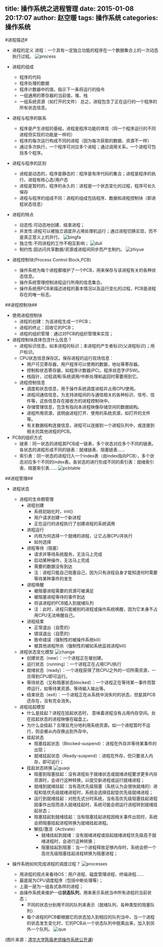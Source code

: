 title: 操作系统之进程管理
date: 2015-01-08 20:17:07
author: 赵空暖
tags: 操作系统
categories: 操作系统
---
#进程描述#
* 进程的定义
进程：一个具有一定独立功能的程序在一个数据集合上的一次动态执行过程。
![process](/image/process.png)
* 进程的组成
	* 程序的代码
	* 程序处理的数据
	* 程序计数器中的值，指示下一条将运行的指令
	* 一组通用的寄存器的当前值，堆、栈
	* 一组系统资源（如打开的文件）
总之，进程包含了正在运行的一个程序的所有状态信息。

* 进程与程序的联系
	* 程序是产生进程的基础，进程是程序功能的体现（同一个程序运行的不同进程但实现的功能是一样的）
	* 程序的每次运行构成不同的进程（因为每次获取的数据、资源不一样）
	* 通过多次执行，一个程序可对应多个进程；通过调用关系，一个进程可包括多个程序。

* 进程与程序的区别
	* 进程是动态的，程序是静态的：程序是有序代码的集合；进程是程序的执行，进程有核心态/用户态
	* 进程是暂时的，程序的永久的：进程是一个状态变化的过程，程序可长久保存
	* 进程与程序的组成不同：进程的组成包括程序、数据和进程控制块（即进程状态信息）

* 进程的特点
	* 动态性:可动态地创建、结束进程；
	* 并发性:进程可以被独立调度并占用处理机运行；通过进程切换实现，而不是真正意义上的并行。
	![bingfa](/image/bingfa.png)
	* 独立性:不同进程的工作不相互影响；
	![duli](/image/duli.png)
	* 制约性:因访问共享数据/资源或进程间同步而产生制约。
	![zhiyue](/image/zhiyue.png)
	
* 进程控制块(Process Control Block,PCB)
	* 操作系统为每个进程都维护了一个PCB，用来保存与该进程有关的各种状态信息。
	* 操作系统管理控制进程运行所用的信息集合。
	* 操作系统用PCB来描述进程的基本情况以及运行变化的过程，PCB是进程存在的唯一标志。

##进程控制块##
* 使用进程控制块
	* 进程的创建：为该进程生成一个PCB；
	* 进程的终止：回收它的PCB；
	* 进程的组织管理：通过对PCB的组织管理来实现；
* 进程控制块具体包含什么信息？
	* 进程标识信息。如本进程的标识；本进程的产生者标识(父进程标识)；用户标识。
	* CPU状态信息保存区。保存进程的运行现场信息：
		* 用户可见寄存器，用户程序可以使用的数据，地址等寄存器。
		* 控制和状态寄存器，如程序计数器(PC)，程序状态字(PSW)。
		* 栈指针，过程调用/系统调用/中断处理和返回时需要用到它。
	* 进程控制信息
		* 调度和状态信息，用于操作系统调度进程并占用CPU使用。
		* 进程间通信信息，为支持进程间的与通信相关的各种标识、信号、信件等，这些信息存在接收方的进程控制块中。
		* 存储管理信息，包含有指向本进程映像存储空间的数据结构。
		* 进程所用资源，说明由进程打开、使用的系统资源，如打开的文件等。
		* 有关数据结构连接信息，进程可以连接到一个进程队列中，或连接到相关的其他进程的PCB。
* PCB的组织方式
	* 链表：同一状态的进程其PCB成一链表，多个状态对应多个不同的链表。各状态的进程形成不同的链表：就绪链表、阻塞链表……
	* 索引表：同一状态的进程归入一个index表（由index指向PCB），多个状态对应多个不同的index表。各状态的进行形成不同的索引表：就绪索引表、阻塞索引表……
	![pcbtable](/image/pcbtable.png)

##进程管理##
* 进程状态
	* 进程的生命期管理
		* 进程创建
			* 系统初始化时，init()
			* 用户请求创建一个新进程
			* 正在运行的进程执行了创建进程的系统调用
		* 进程运行
			* 内核为何选择一个就绪的进程，让它占用CPU并执行
			* 如何选择
		* 进程等待（阻塞）
			* 请求并等待系统服务，无法马上完成
			* 启动某种操作，无法马上完成
			* 需要的数据没有到达
			* 注：进程只能自己阻塞自己，因为只有进程自身才能知道何时需要等待某种事件的发生
		* 进程唤醒
			* 被阻塞进程需要的资源可被满足
			* 被阻塞进程等待的事件到达
			* 将该进程的PCB插入到就绪队列
			* 注：此时，进程只能被别的进程或操作系统唤醒，因为它本身不占用CPU无法唤醒自己。
		* 进程结束
			* 正常退出（自愿的）
			* 错误退出（自愿的）
			* 致命错误（强制性的被操作系统kill）
			* 被其他进程所杀（强制性的被如系统监视进程kill）
	* 进程状态变化模型
	![change](/image/change.png)
		* 创建状态（new）：一个进程正在被创建。
		* 运行状态（running）：一个进程正在占用CPU执行
		* 就绪状态（ready）：一个进程获得了除CPU之外的一切所需资源，一旦得到CPU即可运行。
		* 等待状态（又称阻塞状态blocked）：一个进程正在等待某一事件而暂停运行，如等待某资源、等待输入输出等。
		* 结束状态（exit）：一个进程正在从系统中消失时的状态，但是其PCB还存在，没有完全消失。
	* 进程挂起模型
		* 什么是挂起？进程在挂起状态时， 意味着进程没有占用内存空间。处在挂起状态的进程映像在磁盘上。
		* 为什么会挂起？合理且充分地利用系统资源。如一个进程暂时不运行，则会被从内存换出到外存中。
		* 挂起状态
			* 阻塞挂起状态（Blocked-suspend）：进程在外存并等待某事件的出现；
			* 就绪挂起状态（Ready-suspend）：进程在外存，但只要进入内存，即可运行；
		* 挂起状态转换
		![guaqi](/image/guaqi.png)
			* 阻塞到阻塞挂起：没有进程处于就绪状态或就绪进程要求更多内存资源时，会进行这种转换，以提交新进程或运行就绪进程；
			* 就绪到就绪挂起：当有高优先级阻塞（系统认为会很快就绪的）进程和低优先级就绪进程时，系统会选择挂起低优先级就绪进程；
			* 运行到就绪挂起：对抢先式分时系统，当有高优先级阻塞挂起进程因事件出现而进入就绪挂起时，系统可能会把运行进程转到就绪挂起状态；
			* 阻塞挂起到就绪挂起：当有阻塞挂起进程因相关事件出现时，系统会把阻塞挂起进程转换为就绪挂起进程。
			* 解挂/激活（Activate）
				* 就绪挂起到就绪：没有就绪进程或挂起就绪进程优先级高于就绪进程时，会进行这种转换；
				* 阻塞挂起到阻塞：当一个进程释放足够内存时，系统会把一个高优先级阻塞挂起进程转换为阻塞进程；

* 操作系统如何完成进程的调度过程？
![processes](/image/processes.png)
	* 用进程的观点来看待OS：用户进程、磁盘管理进程、终端进程……
	* 最底层为CPU调度程序（包括中断处理等）；
	* 上面一层为一组各式各样的进程；
	* 由操作系统来维护一组<b>状态队列</b>，用来表示系统当中所有进程的当前状态；
		* 不同的状态分别用不同的队列来表示（就绪队列、各种类型的阻塞队列）
		* 每个进程的PCB都根据它的状态加入到相应的队列当中，当一个进程的状态发生变化时，它的PCB从一个状态队列中脱离出来，加入到另外一个队列。
		![que](/image/que.png)

(图片来源：[清华大学陈瑜老师操作系统公开课](http://www.topu.com/kvideo.php?do=course_progress&kvideoid=4100&classesid=808))